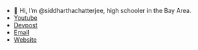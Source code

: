 - 👋 Hi, I’m @siddharthachatterjee, high schooler in the Bay Area.
- [Youtube](https://www.youtube.com/channel/UCWE2p_yjlHl2086O7apsAcQ)
- [Devpost](https://devpost.com/siddharthachatterjee)
- [Email](mailto:ninja.siddhartha@gmai.com)
- [Website](https://siddhartha-chatterjee.com)

<!---
siddharthachatterjee/siddharthachatterjee is a ✨ special ✨ repository because its `README.md` (this file) appears on your GitHub profile.
You can click the Preview link to take a look at your changes.
--->
